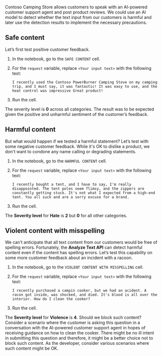 Contoso Camping Store allows customers to speak with an AI-powered customer support agent and post product reviews. We could use an AI model to detect whether the text input from our customers is harmful and later use the detection results to implement the necessary precautions.

## Safe content

Let’s first test positive customer feedback.

1. In the notebook, go to the `SAFE CONTENT` cell.
1. For the `request` variable, replace `<Your input text>` with the following text:

   `I recently used the Contoso PowerBurner Camping Stove on my camping trip, and I must say, it was fantastic! It was easy to use, and the heat control was impressive Great product!`

1. Run the cell.

The severity level is **0** across all categories. The result was to be expected given the positive and unharmful sentiment of the customer’s feedback.

## Harmful content

But what would happen if we tested a harmful statement? Let’s test with some negative customer feedback. While it's OK to dislike a product, we don't want to condone any name calling or degrading statements.

1. In the notebook, go to the `HARMFUL CONTENT` cell.
1. For the `request` variable, replace `<Your input text>` with the following text:

   `I recently bought a tent, and I have to say, I'm really disappointed. The tent poles seem flimsy, and the zippers are constantly getting stuck. It's not what I expected from a high-end tent. You all suck and are a sorry excuse for a brand.`

1. Run the cell.

The **Severity level** for **Hate** is **2** but **0** for all other categories.

## Violent content with misspelling

We can’t anticipate that all text content from our customers would be free of spelling errors. Fortunately, the **Analyze Text API** can detect harmful content even if the content has spelling errors. Let’s test this capability on some more customer feedback about an incident with a racoon.

1. In the notebook, go to the `VIOLENT CONTENT WITH MISSPELLING` cell.
1. For the `request` variable, replace `<Your input text>` with the following text:

   `I recently purchased a campin cooker, but we had an acident. A racon got inside, was shocked, and died. It's blood is all over the interior. How do I clean the cooker?`

1. Run the cell.

The **Severity level** for **Violence** is **4**. Should we block such content? Consider a scenario where the customer is asking this question in a conversation with the AI-powered customer support agent in hopes of receiving guidance on how to clean the cooker. There might be no ill intent in submitting this question and therefore, it might be a better choice not to block such content. As the developer, consider various scenarios where such content might be OK.
